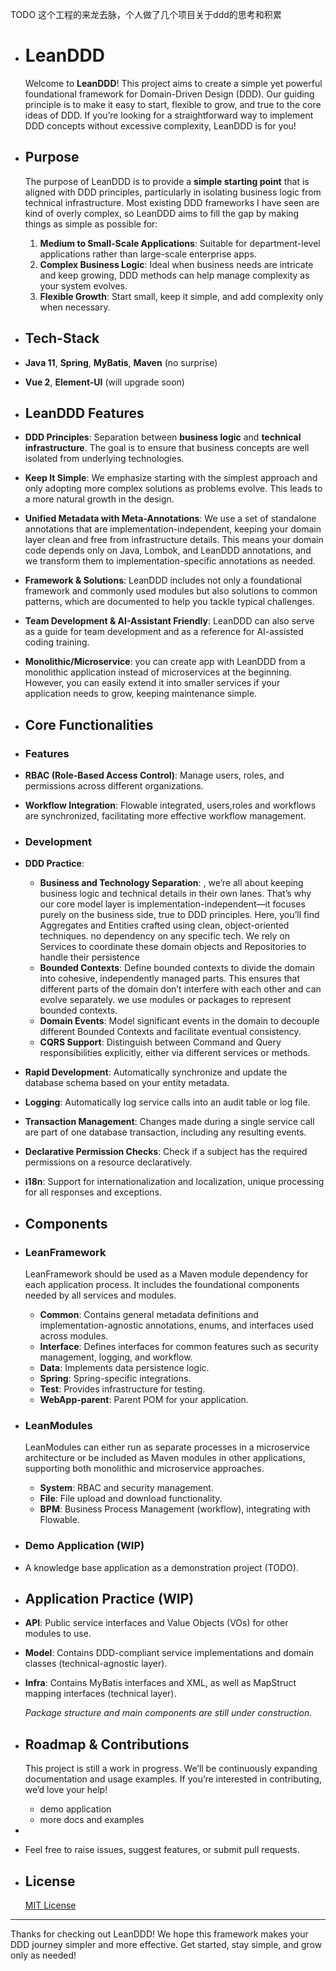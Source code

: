 TODO 这个工程的来龙去脉，个人做了几个项目关于ddd的思考和积累

- # LeanDDD

  Welcome to **LeanDDD**! This project aims to create a simple yet powerful foundational framework for Domain-Driven
  Design (DDD). Our guiding principle is to make it easy to start, flexible to grow, and true to the core ideas of DDD.
  If you’re looking for a straightforward way to implement DDD concepts without excessive complexity, LeanDDD is for
  you!
- ## Purpose

  The purpose of LeanDDD is to provide a **simple starting point** that is aligned with DDD principles, particularly in
  isolating business logic from technical infrastructure. Most existing DDD frameworks I have seen are kind of overly
  complex, so LeanDDD aims to fill the gap by making things as simple as possible for:

    1. **Medium to Small-Scale Applications**: Suitable for department-level applications rather than large-scale
       enterprise apps.
    2. **Complex Business Logic**: Ideal when business needs are intricate and keep growing, DDD methods can help manage
       complexity as your system evolves.
    3. **Flexible Growth**: Start small, keep it simple, and add complexity only when necessary.

- ## Tech-Stack
- **Java 11**, **Spring**, **MyBatis**, **Maven** (no surprise)
- **Vue 2**, **Element-UI** (will upgrade soon)
- ## LeanDDD Features
- **DDD Principles**: Separation between **business logic** and **technical infrastructure**. The goal is to ensure that
  business concepts are well isolated from underlying technologies.
- **Keep It Simple**: We emphasize starting with the simplest approach and only adopting more complex solutions as
  problems evolve. This leads to a more natural growth in the design.
- **Unified Metadata with Meta-Annotations**: We use a set of standalone annotations that are
  implementation-independent, keeping your domain layer clean and free from infrastructure details. This means your
  domain code depends only on Java, Lombok, and LeanDDD annotations, and we transform them to implementation-specific
  annotations as needed.
- **Framework & Solutions**: LeanDDD includes not only a foundational framework and commonly used modules but also
  solutions to common patterns, which are documented to help you tackle typical challenges.
- **Team Development & AI-Assistant Friendly**: LeanDDD can also serve as a guide for team development and as a
  reference for AI-assisted coding training.
- **Monolithic/Microservice**: you can create app with LeanDDD from a monolithic application instead of microservices at
  the beginning. However, you can easily extend it into smaller services if your application needs to grow, keeping
  maintenance simple.
- ## Core Functionalities
- ### Features
- **RBAC (Role-Based Access Control)**: Manage users, roles, and permissions across different organizations.
- **Workflow Integration**: Flowable integrated, users,roles and workflows are synchronized, facilitating more effective
  workflow management.
- ### Development
- **DDD Practice**:
    - **Business and Technology Separation**: , we’re all about keeping business logic and technical details in their
      own lanes. That’s why our core model layer is implementation-independent—it focuses purely on the business side,
      true to DDD principles. Here, you’ll find Aggregates and Entities crafted using clean, object-oriented techniques.
      no dependency on any specific tech. We rely on Services to coordinate these domain objects and Repositories to
      handle their persistence
    - **Bounded Contexts**: Define bounded contexts to divide the domain into cohesive, independently managed parts.
      This ensures that different parts of the domain don’t interfere with each other and can evolve separately. we use
      modules or packages to represent bounded contexts.
    - **Domain Events**: Model significant events in the domain to decouple different Bounded Contexts and facilitate
      eventual consistency.
    - **CQRS Support**: Distinguish between Command and Query responsibilities explicitly, either via different services
      or methods.
- **Rapid Development**: Automatically synchronize and update the database schema based on your entity metadata.
- **Logging**: Automatically log service calls into an audit table or log file.
- **Transaction Management**: Changes made during a single service call are part of one database transaction, including
  any resulting events.
- **Declarative Permission Checks**: Check if a subject has the required permissions on a resource declaratively.
- **i18n**: Support for internationalization and localization, unique processing for all responses and exceptions.
- ## Components
- ### LeanFramework
  LeanFramework should be used as a Maven module dependency for each application process. It includes the foundational
  components needed by all services and modules.
    - **Common**: Contains general metadata definitions and implementation-agnostic annotations, enums, and interfaces
      used across modules.
    - **Interface**: Defines interfaces for common features such as security management, logging, and workflow.
    - **Data**: Implements data persistence logic.
    - **Spring**: Spring-specific integrations.
    - **Test**: Provides infrastructure for testing.
    - **WebApp-parent**: Parent POM for your application.
- ### LeanModules
  LeanModules can either run as separate processes in a microservice architecture or be included as Maven modules in
  other applications, supporting both monolithic and microservice approaches.
    - **System**: RBAC and security management.
    - **File**: File upload and download functionality.
    - **BPM**: Business Process Management (workflow), integrating with Flowable.
- ### Demo Application (WIP)
- A knowledge base application as a demonstration project (TODO).
- ## Application Practice (WIP)
- **API**: Public service interfaces and Value Objects (VOs) for other modules to use.
- **Model**: Contains DDD-compliant service implementations and domain classes (technical-agnostic layer).
- **Infra**: Contains MyBatis interfaces and XML, as well as MapStruct mapping interfaces (technical layer).

  *Package structure and main components are still under construction.*
- ## Roadmap & Contributions
  This project is still a work in progress. We’ll be continuously expanding documentation and usage examples. If you’re
  interested in contributing, we’d love your help!
    - demo application
    - more docs and examples
-
- Feel free to raise issues, suggest features, or submit pull requests.
- ## License
  [MIT License](LICENSE)

---

Thanks for checking out LeanDDD! We hope this framework makes your DDD journey simpler and more effective. Get started,
stay simple, and grow only as needed!